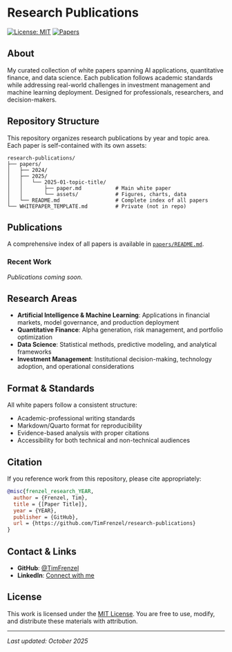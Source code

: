 # Research Publications

[![License: MIT](https://img.shields.io/badge/License-MIT-blue.svg)](https://opensource.org/licenses/MIT)
[![Papers](https://img.shields.io/badge/Papers-0-green.svg)](papers/)

## About

My curated collection of white papers spanning AI applications, quantitative finance, and data science. Each publication follows academic standards while addressing real-world challenges in investment management and machine learning deployment. Designed for professionals, researchers, and decision-makers.

## Repository Structure

This repository organizes research publications by year and topic area. Each paper is self-contained with its own assets:

```
research-publications/
├── papers/
│   ├── 2024/
│   ├── 2025/
│   │   └── 2025-01-topic-title/
│   │       ├── paper.md           # Main white paper
│   │       └── assets/            # Figures, charts, data
│   └── README.md                  # Complete index of all papers
└── WHITEPAPER_TEMPLATE.md         # Private (not in repo)
```

## Publications

A comprehensive index of all papers is available in [`papers/README.md`](papers/README.md).

### Recent Work

*Publications coming soon.*

## Research Areas

- **Artificial Intelligence & Machine Learning**: Applications in financial markets, model governance, and production deployment
- **Quantitative Finance**: Alpha generation, risk management, and portfolio optimization
- **Data Science**: Statistical methods, predictive modeling, and analytical frameworks
- **Investment Management**: Institutional decision-making, technology adoption, and operational considerations

## Format & Standards

All white papers follow a consistent structure:
- Academic-professional writing standards
- Markdown/Quarto format for reproducibility
- Evidence-based analysis with proper citations
- Accessibility for both technical and non-technical audiences

## Citation

If you reference work from this repository, please cite appropriately:

```bibtex
@misc{frenzel_research_YEAR,
  author = {Frenzel, Tim},
  title = {[Paper Title]},
  year = {YEAR},
  publisher = {GitHub},
  url = {https://github.com/TimFrenzel/research-publications}
}
```

## Contact & Links

- **GitHub**: [@TimFrenzel](https://github.com/TimFrenzel)
- **LinkedIn**: [Connect with me](https://www.linkedin.com/in/tim-frenzel/)

## License

This work is licensed under the [MIT License](LICENSE). You are free to use, modify, and distribute these materials with attribution.

---

*Last updated: October 2025*

